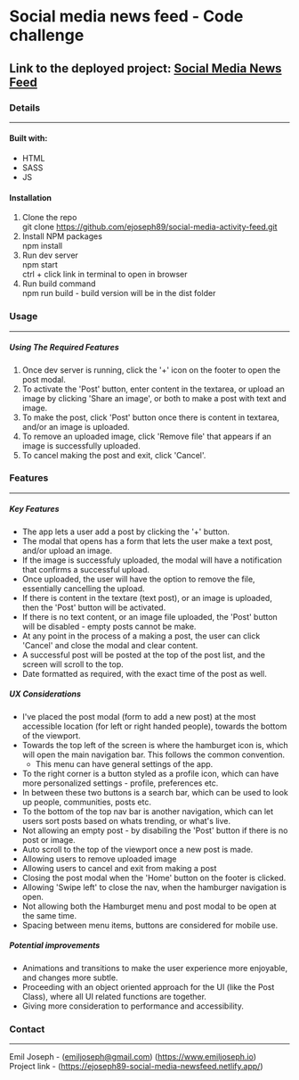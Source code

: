 # Social media news feed - Code challenge  

## Link to the deployed project: [Social Media News Feed](https://ejoseph89-social-media-newsfeed.netlify.app/)  


### Details  
--- 

#### Built with:  
- HTML
- SASS
- JS  
 
#### Installation
1. Clone the repo  
   git clone https://github.com/ejoseph89/social-media-activity-feed.git  
2. Install NPM packages  
   npm install  
3. Run dev server  
   npm start  
   ctrl + click link in terminal to open in browser  
4. Run build command  
   npm run build - build version will be in the dist folder  



### Usage  
---  

##### Using The Required Features  
1. Once dev server is running, click the '+' icon on the footer to open the post modal.  
2. To activate the 'Post' button, enter content in the textarea, or upload an image by clicking 'Share an image', or both to make a post with text and image.  
3. To make the post, click 'Post' button once there is content in textarea, and/or an image is uploaded.  
4. To remove an uploaded image, click 'Remove file' that appears if an image is successfully uploaded.
5. To cancel making the post and exit, click 'Cancel'.  



### Features  
---  

##### Key Features
- The app lets a user add a post by clicking the '+' button.  
- The modal that opens has a form that lets the user make a text post, and/or upload an image.    
- If the image is successfuly uploaded, the modal will have a notification that confirms a successful upload.  
- Once uploaded, the user will have the option to remove the file, essentially cancelling the upload.  
- If there is content in the textare (text post), or an image is uploaded, then the 'Post' button will be activated.  
- If there is no text content, or an image file uploaded, the 'Post' button will be disabled - empty posts cannot be make.  
- At any point in the process of a making a post, the user can click 'Cancel' and close the modal and clear content.  
- A successful post will be posted at the top of the post list, and the screen will scroll to the top.  
- Date formatted as required, with the exact time of the post as well.  

##### UX Considerations  
- I've placed the post modal (form to add a new post) at the most accessible location (for left or right handed people), towards the bottom of the viewport. 
- Towards the top left of the screen is where the hamburget icon is, which will open the main navigation bar.  This follows the common convention.  
  - This menu can have general settings of the app.  
- To the right corner is a button styled as a profile icon, which can have more personalized settings - profile, preferences etc.  
- In between these two buttons is a search bar, which can be used to look up people, communities, posts etc.  
- To the bottom of the top nav bar is another navigation, which can let users sort posts based on whats trending, or what's live.  
- Not allowing an empty post - by disabiling the 'Post' button if there is no post or image. 
- Auto scroll to the top of the viewport once a new post is made.  
- Allowing users to remove uploaded image
- Allowing users to cancel and exit from making a post
- Closing the post modal when the 'Home' button on the footer is clicked. 
- Allowing 'Swipe left' to close the nav, when the hamburger navigation is open. 
- Not allowing both the Hamburget menu and post modal to be open at the same time. 
- Spacing between menu items, buttons are considered for mobile use.  

##### Potential improvements  
- Animations and transitions to make the user experience more enjoyable, and changes more subtle.  
- Proceeding with an object oriented approach for the UI (like the Post Class), where all UI related functions are together.  
- Giving more consideration to performance and accessibility.  



### Contact  
---  
Emil Joseph - (emiljoseph@gmail.com) (https://www.emiljoseph.io)  
Project link - (https://ejoseph89-social-media-newsfeed.netlify.app/)  
